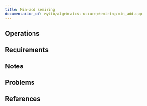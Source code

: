 ```yaml
---
title: Min-add semiring
documentation_of: Mylib/AlgebraicStructure/Semiring/min_add.cpp
---
```


## Operations

## Requirements

## Notes

## Problems

## References
